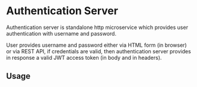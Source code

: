 # Authentication Server

Authentication server is standalone http microservice which provides user
authentication with username and password.

User provides username and password either via HTML form (in browser) or via
REST API, if credentials are valid, then authentication
server provides in response a valid JWT access token (in body and in
headers).


## Usage

